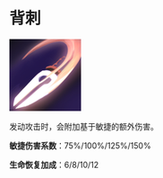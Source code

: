 # 背刺

![](game/resource/flash3/images/spellicons/mjz_riki_backstab.png)

发动攻击时，会附加基于敏捷的额外伤害。

**敏捷伤害系数**：75%/100%/125%/150%

**生命恢复加成**：6/8/10/12



